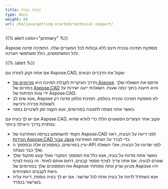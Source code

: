 ```yaml
---
title: תמיכה טכנית
type: docs
weight: 80
url: /he/java/getting-started/technical-support/
---
```


{{% alert color="primary" %}}

Aspose מספקת תמיכה טכנית חינם ללא גבולות לכל המוצרים שלה. התמיכה זמינה לכל המשתמשים, כולל משתמשי הערכה.

{{% /alert %}}

אם אתה זקוק לעזרה עם Aspose.CAD, שקול את הדברים הבאים:

- הדרך העיקרית לקבלת תמיכה היא [פורומים של Aspose](https://forum.aspose.com/). פרסם את השאלה שלך בפורום של [Aspose.CAD](https://forum.aspose.com/c/cad/19) והיא תיענה בתוך כמה שעות. השאלות ייענו ישירות על ידי צוות הפיתוח של Aspose.CAD.
- אנא שים לב, Aspose לא מספקת תמיכה טכנית בטלפון. תמיכת טלפון זמינה רק לשאלות מכירה ורכישה.
- כאשר אתה מצפה לתגובה בפורומים, אנא הקצה זמן לשינויים בזמני.

אם יש לך בעיה עם Aspose.CAD, עקוב אחר הצעדים הפשוטים הללו כדי לוודא שהיא נפתרת בדרך היעילה ביותר:

- הקפד להשתמש בגרסה האחרונה של Aspose.CAD לפני דיווח על הבעיה, ראה [הורדות Aspose.CAD עבור Java](https://releases.aspose.com/java/repo/com/aspose/aspose-cad/) כדי לברר על הגרסה האחרונה.
- עיין בפורומים, במסמכים אלה ובמסמך ה-API לפני שדווח על הבעיה; אולי השאלה שלך כבר נענתה.
- כאשר אתה מדווח על בעיה, אנא כלל את המסמך המקורי ואולי קטע מהקוד שלך שגורם לבעיה. אם אתה צריך לצרף מספר קבצים, דחוס אותם לאחד. זה בטוח לצרף את המסמכים שלך בפורומים של Aspose מכיוון שרק אתה ומפתחי Aspose יהיו גישת לקבצים המצורפים.
- אנא השתדל לדווח על בעיה אחת לכל שרשור. אם יש לך בעיה נוספת, דיווח עליה בשרשור בנפרד.
